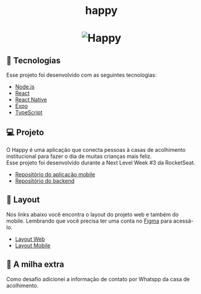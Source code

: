<h1 align="center">
  happy
</h1>

<h1 align="center">
    <img alt="Happy" title="Happy" src="https://user-images.githubusercontent.com/34426848/96391113-04e3d380-118e-11eb-8617-788ee5b8b9a6.png" />
</h1>

## 🚀 Tecnologias

Esse projeto foi desenvolvido com as seguintes tecnologias:

- [Node.js](https://nodejs.org/en/)
- [React](https://reactjs.org)
- [React Native](https://facebook.github.io/react-native/)
- [Expo](https://expo.io/)
- [TypeScript](https://www.typescriptlang.org/)

## 💻 Projeto

O Happy é uma aplicação que conecta pessoas à casas de acolhimento institucional para fazer o dia de muitas crianças mais feliz.<br />
Esse projeto foi desenvolvido durante a Next Level Week #3 da RocketSeat.

- [Repositório do aplicação mobile](https://github.com/daniloamsilva/happy_mobile)
- [Repositório do backend](https://github.com/daniloamsilva/happy_backend)

## 🔖 Layout

Nos links abaixo você encontra o layout do projeto web e também do mobile. Lembrando que você precisa ter uma conta no [Figma](http://figma.com/) para acessá-lo.

- [Layout Web](https://www.figma.com/file/mDEbnoojksG4w8sOxmudh3/Happy-Web)
- [Layout Mobile](https://www.figma.com/file/X27FfVxAgy9f5IFa7ONlph/Happy-Mobile)

## 🧠 A milha extra

Como desafio adicionei a informação de contato por Whatspp da casa de acolhimento.
